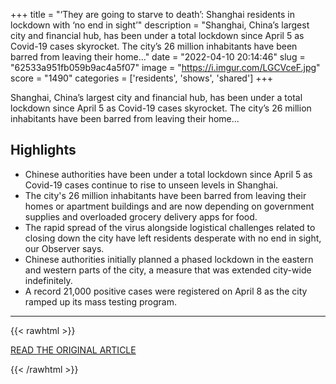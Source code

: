 +++
title = "‘They are going to starve to death’: Shanghai residents in lockdown with ‘no end in sight’"
description = "Shanghai, China’s largest city and financial hub, has been under a total lockdown since April 5 as Covid-19 cases skyrocket. The city’s 26 million inhabitants have been barred from leaving their home…"
date = "2022-04-10 20:14:46"
slug = "62533a951fb059b9ac4a5f07"
image = "https://i.imgur.com/LGCVceF.jpg"
score = "1490"
categories = ['residents', 'shows', 'shared']
+++

Shanghai, China’s largest city and financial hub, has been under a total lockdown since April 5 as Covid-19 cases skyrocket. The city’s 26 million inhabitants have been barred from leaving their home…

## Highlights

- Chinese authorities have been under a total lockdown since April 5 as Covid-19 cases continue to rise to unseen levels in Shanghai.
- The city's 26 million inhabitants have been barred from leaving their homes or apartment buildings and are now depending on government supplies and overloaded grocery delivery apps for food.
- The rapid spread of the virus alongside logistical challenges related to closing down the city have left residents desperate with no end in sight, our Observer says.
- Chinese authorities initially planned a phased lockdown in the eastern and western parts of the city, a measure that was extended city-wide indefinitely.
- A record 21,000 positive cases were registered on April 8 as the city ramped up its mass testing program.

---

{{< rawhtml >}}
  <p class="article-category">
    <a target="_blank" href="https://observers.france24.com/en/asia-pacific/20220408-china-shanghai-lockdown-quarantine-food">READ THE ORIGINAL ARTICLE</a>
  </p>
{{< /rawhtml >}}
